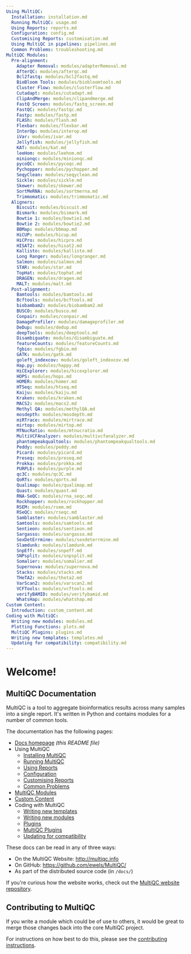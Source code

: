 ```yaml
---
Using MultiQC:
  Installation: installation.md
  Running MultiQC: usage.md
  Using Reports: reports.md
  Configuration: config.md
  Customising Reports: customisation.md
  Using MultiQC in pipelines: pipelines.md
  Common Problems: troubleshooting.md
MultiQC Modules:
  Pre-alignment:
    Adapter Removal: modules/adapterRemoval.md
    AfterQC: modules/afterqc.md
    Bcl2fastq: modules/bcl2fastq.md
    BioBloom Tools: modules/biobloomtools.md
    Cluster Flow: modules/clusterflow.md
    Cutadapt: modules/cutadapt.md
    ClipAndMerge: modules/clipandmerge.md
    FastQ Screen: modules/fastq_screen.md
    FastQC: modules/fastqc.md
    Fastp: modules/fastp.md
    FLASh: modules/flash.md
    Flexbar: modules/flexbar.md
    InterOp: modules/interop.md
    iVar: modules/ivar.md
    Jellyfish: modules/jellyfish.md
    KAT: modules/kat.md
    leeHom: modules/leehom.md
    minionqc: modules/minionqc.md
    pycoQC: modules/pycoqc.md
    Pychopper: modules/pychopper.md
    SeqyClean: modules/seqyclean.md
    Sickle: modules/sickle.md
    Skewer: modules/skewer.md
    SortMeRNA: modules/sortmerna.md
    Trimmomatic: modules/trimmomatic.md
  Aligners:
    Biscuit: modules/biscuit.md
    Bismark: modules/bismark.md
    Bowtie 1: modules/bowtie1.md
    Bowtie 2: modules/bowtie2.md
    BBMap: modules/bbmap.md
    HiCUP: modules/hicup.md
    HiCPro: modules/hicpro.md
    HISAT2: modules/hisat2.md
    Kallisto: modules/kallisto.md
    Long Ranger: modules/longranger.md
    Salmon: modules/salmon.md
    STAR: modules/star.md
    TopHat: modules/tophat.md
    DRAGEN: modules/dragen.md
    MALT: modules/malt.md
  Post-alignment:
    Bamtools: modules/bamtools.md
    Bcftools: modules/bcftools.md
    biobambam2: modules/biobambam2.md
    BUSCO: modules/busco.md
    Conpair: modules/conpair.md
    DamageProfiler: modules/damageprofiler.md
    DeDup: modules/dedup.md
    deepTools: modules/deeptools.md
    Disambiguate: modules/disambiguate.md
    featureCounts: modules/featureCounts.md
    fgbio: modules/fgbio.md
    GATK: modules/gatk.md
    goleft_indexcov: modules/goleft_indexcov.md
    Hap.py: modules/happy.md
    HiCExplorer: modules/hicexplorer.md
    HOPS: modules/hops.md
    HOMER: modules/homer.md
    HTSeq: modules/htseq.md
    Kaiju: modules/kaiju.md
    Kraken: modules/kraken.md
    MACS2: modules/macs2.md
    Methyl QA: modules/methylQA.md
    mosdepth: modules/mosdepth.md
    miRTrace: modules/mirtrace.md
    mirtop: modules/mirtop.md
    MTNucRatio: modules/mtnucratio.md
    MultiVCFAnalyzer: modules/multivcfanalyzer.md
    phantompeakqualtools: modules/phantompeakqualtools.md
    Peddy: modules/peddy.md
    Picard: modules/picard.md
    Preseq: modules/preseq.md
    Prokka: modules/prokka.md
    PURPLE: modules/purple.md
    qc3C: modules/qc3C.md
    QoRTs: modules/qorts.md
    Qualimap: modules/qualimap.md
    Quast: modules/quast.md
    RNA-SeQC: modules/rna_seqc.md
    Rockhopper: modules/rockhopper.md
    RSEM: modules/rsem.md
    RSeQC: modules/rseqc.md
    Samblaster: modules/samblaster.md
    Samtools: modules/samtools.md
    Sentieon: modules/sentieon.md
    Sargasso: modules/sargasso.md
    SexDetErrmine: modules/sexdeterrmine.md
    Slamdunk: modules/slamdunk.md
    SnpEff: modules/snpeff.md
    SNPsplit: modules/snpsplit.md
    Somalier: modules/somalier.md
    Supernova: modules/supernova.md
    Stacks: modules/stacks.md
    THeTA2: modules/theta2.md
    VarScan2: modules/varscan2.md
    VCFTools: modules/vcftools.md
    verifyBAMID: modules/verifybamid.md
    WhatsHap: modules/whatshap.md
Custom Content:
  Introduction: custom_content.md
Coding with MultiQC:
  Writing new modules: modules.md
  Plotting Functions: plots.md
  MultiQC Plugins: plugins.md
  Writing new templates: templates.md
  Updating for compatibility: compatibility.md
---
```


# Welcome!

## MultiQC Documentation

MultiQC is a tool to aggregate bioinformatics results across many samples
into a single report. It's written in Python and contains modules for a number
of common tools.

The documentation has the following pages:

 - [Docs homepage](README.md) _(this README file)_
 - Using MultiQC
   - [Installing MultiQC](installation.md)
   - [Running MultiQC](usage.md)
   - [Using Reports](reports.md)
   - [Configuration](config.md)
   - [Customising Reports](customisation.md)
   - [Common Problems](troubleshooting.md)
 - [MultiQC Modules](modules/)
 - [Custom Content](custom_content.md)
 - Coding with MultiQC
   - [Writing new templates](templates.md)
   - [Writing new modules](modules.md)
   - [Plugins](plugins.md)
   - [MultiQC Plugins](plugins.md)
   - [Updating for compatibility](compatibility.md)

These docs can be read in any of three ways:
 - On the MultiQC Website: http://multiqc.info
 - On GitHub: https://github.com/ewels/MultiQC/
 - As part of the distributed source code (in `/docs/`)

If you're curious how the website works, check out the
[MultiQC website repository](https://github.com/ewels/MultiQC_website).

## Contributing to MultiQC

If you write a module which could be of use to others, it would be great to
merge those changes back into the core MultiQC project.

For instructions on how best to do this, please see the
[contributing instructions](https://github.com/ewels/MultiQC/blob/master/.github/CONTRIBUTING.md).
